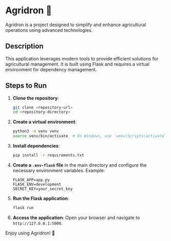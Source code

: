# Agridron 🚁

Agridron is a project designed to simplify and enhance agricultural operations using advanced technologies.

## Description

This application leverages modern tools to provide efficient solutions for agricultural management. It is built using Flask and requires a virtual environment for dependency management.

## Steps to Run

1. **Clone the repository**:

   ```bash
   git clone <repository-url>
   cd <repository-directory>
   ```

2. **Create a virtual environment**:

   ```bash
   python3 -m venv venv
   source venv/bin/activate  # On Windows, use `venv\Scripts\activate`
   ```

3. **Install dependencies**:

   ```bash
   pip install -r requirements.txt
   ```

4. **Create a `.env-flask` file** in the main directory and configure the necessary environment variables. Example:

   ```
   FLASK_APP=app.py
   FLASK_ENV=development
   SECRET_KEY=your_secret_key
   ```

5. **Run the Flask application**:

   ```bash
   flask run
   ```

6. **Access the application**:
   Open your browser and navigate to `http://127.0.0.1:5000`.

Enjoy using Agridron! 🚀
